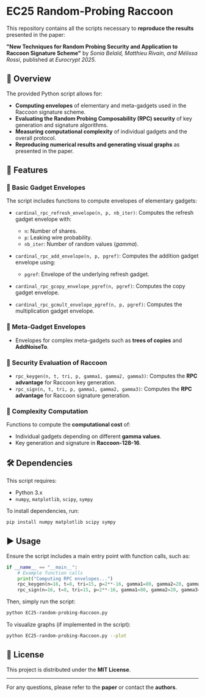 # EC25 Random-Probing Raccoon

This repository contains all the scripts necessary to **reproduce the results** presented in the paper:

**"New Techniques for Random Probing Security and Application to Raccoon Signature Scheme"**
by *Sonia Belaïd, Matthieu Rivain, and Mélissa Rossi*, published at *Eurocrypt 2025*.

## 📌 Overview

The provided Python script allows for:

- **Computing envelopes** of elementary and meta-gadgets used in the Raccoon signature scheme.
- **Evaluating the Random Probing Composability (RPC) security** of key generation and signature algorithms.
- **Measuring computational complexity** of individual gadgets and the overall protocol.
- **Reproducing numerical results and generating visual graphs** as presented in the paper.

## 📜 Features

### 🔹 Basic Gadget Envelopes

The script includes functions to compute envelopes of elementary gadgets:

- `cardinal_rpc_refresh_envelope(n, p, nb_iter)`: Computes the refresh gadget envelope with:

  - `n`: Number of shares.
  - `p`: Leaking wire probability.
  - `nb_iter`: Number of random values (*gamma*).

- `cardinal_rpc_add_envelope(n, p, pgref)`: Computes the addition gadget envelope using:

  - `pgref`: Envelope of the underlying refresh gadget.

- `cardinal_rpc_gcopy_envelope_pgref(n, pgref)`: Computes the copy gadget envelope.

- `cardinal_rpc_gcmult_envelope_pgref(n, p, pgref)`: Computes the multiplication gadget envelope.

### 🔹 Meta-Gadget Envelopes

- Envelopes for complex meta-gadgets such as **trees of copies** and **AddNoiseTo**.

### 🔹 Security Evaluation of Raccoon

- `rpc_keygen(n, t, tri, p, gamma1, gamma2, gamma3)`: Computes the **RPC advantage** for Raccoon key generation.
- `rpc_sign(n, t, tri, p, gamma1, gamma2, gamma3)`: Computes the **RPC advantage** for Raccoon signature generation.

### 🔹 Complexity Computation

Functions to compute the **computational cost** of:

- Individual gadgets depending on different **gamma values**.
- Key generation and signature in **Raccoon-128-16**.

## 🛠️ Dependencies

This script requires:

- Python 3.x
- `numpy`, `matplotlib`, `scipy`, `sympy`

To install dependencies, run:

```sh
pip install numpy matplotlib scipy sympy
```

## ▶️ Usage

Ensure the script includes a main entry point with function calls, such as:

```python
if __name__ == "__main__":
    # Example function calls
    print("Computing RPC envelopes...")
    rpc_keygen(n=16, t=8, tri=15, p=2**-16, gamma1=80, gamma2=20, gamma3=70)
    rpc_sign(n=16, t=8, tri=15, p=2**-16, gamma1=80, gamma2=20, gamma3=70)
```

Then, simply run the script:

```sh
python EC25-random-probing-Raccoon.py
```

To visualize graphs (if implemented in the script):

```sh
python EC25-random-probing-Raccoon.py --plot
```

## 📄 License

This project is distributed under the **MIT License**.

---

For any questions, please refer to the **paper** or contact the **authors**.
